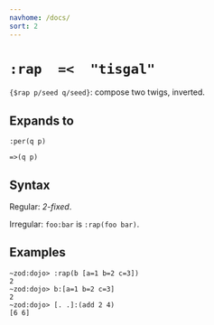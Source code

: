 ```yaml
---
navhome: /docs/
sort: 2
---
```


# `:rap  =<  "tisgal"`

`{$rap p/seed q/seed}`: compose two twigs, inverted.

## Expands to

```
:per(q p)
```

```
=>(q p)
```

## Syntax

Regular: *2-fixed*.

Irregular: `foo:bar` is `:rap(foo bar)`.

## Examples

```
~zod:dojo> :rap(b [a=1 b=2 c=3])
2
~zod:dojo> b:[a=1 b=2 c=3]
2
~zod:dojo> [. .]:(add 2 4)
[6 6]
```

